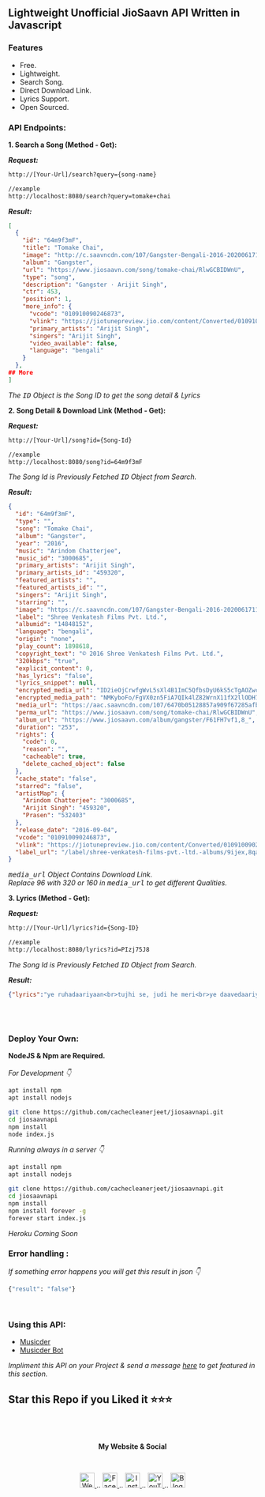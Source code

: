 ## Lightweight Unofficial JioSaavn API Written in Javascript

### Features
- Free.
- Lightweight.
- Search Song.
- Direct Download Link.
- Lyrics Support.
- Open Sourced.

### API Endpoints:

**1. Search a Song (Method - Get):**

***Request:***

```html
http://[Your-Url]/search?query={song-name}

//example
http://localhost:8080/search?query=tomake+chai
```

***Result:***

```json
[
  {
    "id": "64m9f3mF",
    "title": "Tomake Chai",
    "image": "http://c.saavncdn.com/107/Gangster-Bengali-2016-20200617113007-50x50.jpg",
    "album": "Gangster",
    "url": "https://www.jiosaavn.com/song/tomake-chai/RlwGCBIDWnU",
    "type": "song",
    "description": "Gangster · Arijit Singh",
    "ctr": 453,
    "position": 1,
    "more_info": {
      "vcode": "010910090246873",
      "vlink": "https://jiotunepreview.jio.com/content/Converted/010910090259515.mp3",
      "primary_artists": "Arijit Singh",
      "singers": "Arijit Singh",
      "video_available": false,
      "language": "bengali"
    }
  },
## More
]
```

*The <tt>ID</tt> Object is the Song ID to get the song detail & Lyrics*

**2. Song Detail & Download Link (Method - Get):**

***Request:***

```html
http://[Your-Url]/song?id={Song-Id}

//example
http://localhost:8080/song?id=64m9f3mF
```
*The Song Id is Previously Fetched <tt>ID</tt> Object from Search.*

***Result:***
```json
{
  "id": "64m9f3mF",
  "type": "",
  "song": "Tomake Chai",
  "album": "Gangster",
  "year": "2016",
  "music": "Arindom Chatterjee",
  "music_id": "3000685",
  "primary_artists": "Arijit Singh",
  "primary_artists_id": "459320",
  "featured_artists": "",
  "featured_artists_id": "",
  "singers": "Arijit Singh",
  "starring": "",
  "image": "https://c.saavncdn.com/107/Gangster-Bengali-2016-20200617113007-150x150.jpg",
  "label": "Shree Venkatesh Films Pvt. Ltd.",
  "albumid": "14848152",
  "language": "bengali",
  "origin": "none",
  "play_count": 1898618,
  "copyright_text": "© 2016 Shree Venkatesh Films Pvt. Ltd.",
  "320kbps": "true",
  "explicit_content": 0,
  "has_lyrics": "false",
  "lyrics_snippet": null,
  "encrypted_media_url": "ID2ieOjCrwfgWvL5sXl4B1ImC5QfbsDyU6kS5cTgAOZwc1Myr6lsvU0yBVpz2a3wlEJMTPNwn3PC37XLIJdYPxw7tS9a8Gtq",
  "encrypted_media_path": "NMKyboFo/FgVX0zn5FiA7QIk4lZ82WrnX11fX2llODH70a++ApvauCPwKpPF2hEB",
  "media_url": "https://aac.saavncdn.com/107/6470b05128857a909f67285afb56b4d8_96.mp4",
  "perma_url": "https://www.jiosaavn.com/song/tomake-chai/RlwGCBIDWnU",
  "album_url": "https://www.jiosaavn.com/album/gangster/F61FH7vf1,8_",
  "duration": "253",
  "rights": {
    "code": 0,
    "reason": "",
    "cacheable": true,
    "delete_cached_object": false
  },
  "cache_state": "false",
  "starred": "false",
  "artistMap": {
    "Arindom Chatterjee": "3000685",
    "Arijit Singh": "459320",
    "Prasen": "532403"
  },
  "release_date": "2016-09-04",
  "vcode": "010910090246873",
  "vlink": "https://jiotunepreview.jio.com/content/Converted/010910090259515.mp3",
  "label_url": "/label/shree-venkatesh-films-pvt.-ltd.-albums/9ijex,8qafE_"
}
```

*<tt>media_url</tt> Object Contains Download Link.*<br>
*Replace 96 with 320 or 160 in <tt>media_url</tt> to get different Qualities.*

**3. Lyrics (Method - Get):**

***Request:***

```html
http://[Your-Url]/lyrics?id={Song-ID}

//example
http://localhost:8080/lyrics?id=PIzj75J8
```
*The Song Id is Previously Fetched <tt>ID</tt> Object from Search.*

***Result:***
```json
{"lyrics":"ye ruhadaariyaan<br>tujhi se, judi he meri<br>ye daavedaariyaan<br>mujhi pe, likhi he teri<br><br>rihana ke to jaisaa tu figure rakhdi<br>te phulan ke jaisaa tu jigar rakhdi<br>bhula ke jag sara he nigahen tak di<br><br>te biba nachdi<br>te biba nachdi<br>roke naa ruk di<br>te biba nachdi<br><br>voh, main raataan saariyaan<br>guzaru asar main teri<br>main chhad duniya<br>ve rahanaa nazar main teri<br>main munda sidhaa-saadhaa<br>te hegi kudi tu jet di<br>tu aave te chori chori kolo tak di<br>nishane maare tu bullate ankh di<br><br>te biba nachdi<br>he biba nachdi<br>roke naa ruk di<br>je biba nachdi<br><br>ishq se rubaru hoon<br>teri main hoobahoo hoon<br>kuch bhi lage naa mushkil, mahiya<br>ye raaten mulakaato ke hi naam kardi<br>tarifon ko jahaan kii hoon salaam kardi<br>naa hatati he nazar mujhe jo tak di<br><br>te biba nachdi<br>je biba nachdi<br>roke naa ruk di<br>je biba nachdi<br>je biba nachdi"}
```

<br><br>
### Deploy Your Own:<br>

**NodeJS & Npm are Required.**<br><br>
*For Development 👇*

```bash
apt install npm
apt install nodejs

git clone https://github.com/cachecleanerjeet/jiosaavnapi.git
cd jiosaavnapi
npm install
node index.js
```

*Running always in a server 👇*

```bash
apt install npm
apt install nodejs

git clone https://github.com/cachecleanerjeet/jiosaavnapi.git
cd jiosaavnapi
npm install
npm install forever -g
forever start index.js
```

*Heroku Coming Soon*<br>


### Error handling :
*If something error happens you will get this result in json 👇*

```bash
{"result": "false"}
```

<br>

### Using this API:
- [Musicder](https://github.com/cachecleanerjeet/Musicder "Musicder")
- [Musicder Bot](https://t.me/musicder_bot "Musicder Bot")

*Impliment this API on your Project  & send a message [here](https://t.me/t_projects "here") to get featured in this section.*
<br>
## Star this Repo if you Liked it ⭐⭐⭐

<br><br>
<p align="center"> <b>My Website & Social</b></p>
<br>
<p align="center">
 
 <a href="https://tu.hin.life">
    <img alt="Website" width="30px" src="https://firebasestorage.googleapis.com/v0/b/webtuhin.appspot.com/o/githubstatic%2Fwebsite.svg?alt=media&token=5c3ea7e0-d4f7-4566-b78a-bdee6c65f03e" />
  </a>  
..
<a href="https://fb.me/jeeetpaul">
    <img alt="Facebook" width="30px" src="https://cdn.jsdelivr.net/npm/simple-icons@3.2.0/icons/facebook.svg" />
  </a>  
..
  <a href="https://www.instagram.com/jeeetpaul">
    <img alt="Instagram" width="30px" src="https://cdn.jsdelivr.net/npm/simple-icons@3.2.0/icons/instagram.svg" />
  </a>
..
  <a href="https://www.youtube.com/channel/UCa4FMtLpYcOBtjKOZgzTFNA">
    <img alt="YouTube" width="30px" src="https://cdn.jsdelivr.net/npm/simple-icons@3.2.0/icons/youtube.svg" />
  </a>
..
  <a href="https://blog.iamtuhin.ga">
    <img alt="Blogger" width="30px" src="https://cdn.jsdelivr.net/npm/simple-icons@3.2.0/icons/blogger.svg" />
  </a>
  
</p>


